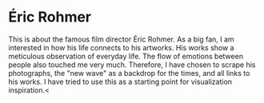 # Éric Rohmer
 
This is about the famous film director Éric Rohmer. As a big fan, I am interested in how his life connects to his artworks.
His works show a meticulous observation of everyday life. The flow of emotions between people also touched me very much.
Therefore, I have chosen to scrape his photographs, the "new wave" as a backdrop for the times, and all links to his works.
I have tried to use this as a starting point for visualization inspiration.<

